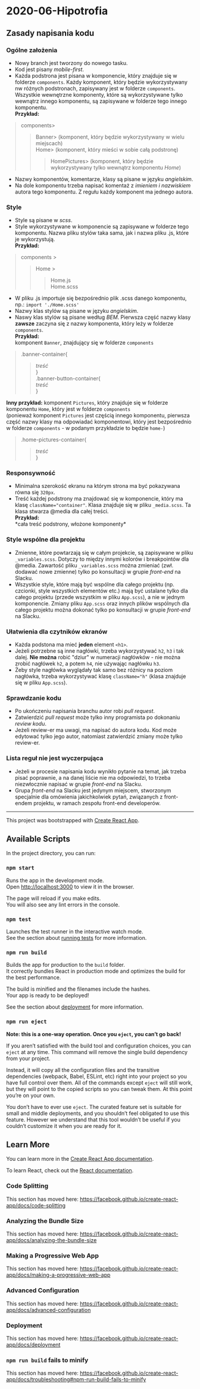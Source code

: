 # 2020-06-Hipotrofia

## Zasady napisania kodu
### Ogólne założenia
- Nowy branch jest tworzony do nowego tasku.
- Kod jest pisany *mobile-first*.
- Każda podstrona jest pisana w komponencie, który znajduje się w folderze `components`. Każdy komponent, który będzie wykorzystywany nw różnych podstronach, zapisywany jest w folderze `components`. Wszystkie wewnętrzne komponenty, które są wykorzystywane tylko wewnątrz innego komponentu, są zapisywane w folderze tego innego komponentu.  
**Przykład:**  
>components>  
>>Banner> (komponent, który będzie wykorzystywany w wielu miejscach)  
>>Home> (komponent, który mieści w sobie całą podstronę)
>>>HomePictures> (komponent, który będzie wykorzystywany tylko wewnątrz komponentu *Home*)  
- Nazwy komponentów, komentarze, klasy są pisane w języku *angielskim*.
- Na dole komponentu trzeba napisać komentaż z *imieniem i nazwiskiem* autora tego komponentu. Z regułu każdy komponent ma jednego autora.

### Style
- Style są pisane w *scss*.
- Style wykorzystywane w komponencie są zapisywane w folderze tego komponentu. Nazwa pliku stylów taka sama, jak i nazwa pliku .js, które je wykorzystują.  
**Przykład:**  
>components >  
>>Home >  
>>>Home.js  
>>>Home.scss  
- W pliku .js importuje się bezpośrednio plik .scss danego komponentu, np.:
`import './Home.scss'`
- Nazwy klas stylów są pisane w języku *angielskim*.
- Naswy klas stylów są pisane według *BEM*. Pierwsza część nazwy klasy **zawsze** zaczyna się z nazwy komponenta, który leży w folderze `components`.  
**Przykład:**  
komponent `Banner`, znajdujący się w folderze `components`  
>.banner-container{  
>>*treść*  
>}  
>.banner-button-container{  
>>*treść*  
>}  

**Inny przykład:**
komponent `Pictures`, który znajduje się w folderze komponentu `Home`, który jest w folderze `components`  
(ponieważ komponent `Pictures` jest częścią innego komponentu, pierwsza część nazwy klasy ma odpowiadać komponentowi, który jest bezpośrednio w folderze `components` - w podanym przykładzie to będzie `home-`)  
>.home-pictures-container{  
>>*treść*  
>}  

### Responsywność
- Minimalna szerokość ekranu na którym strona ma być pokazywana równa się `320px`.
- Treść każdej podstrony ma znajdować się w komponencie, który ma klasę `className="container"`. Klasa znajduje się w pliku `_media.scss`. Ta klasa stwarza @media dla całej treści.  
**Przykład:**  
    <div>  
        <Banner photo={bannerPhoto} />  
        <div className="container">  
            *cała treść podstrony, włożone komponenty*  
        </div>  
    </div>  

### Style wspólne dla projektu
- Zmienne, które powtarzają się w całym projekcie, są zapisywane w pliku `_variables.scss`. Dotyczy to między innymi kolorów i breakpointów dla @media. Zawartość pliku `_variables.scss` można zmieniać (zwł. dodawać nowe zmienne) tylko po konsultacji w grupie *front-end* na Slacku.
- Wszystkie style, które mają być wspólne dla całego projektu (np. czcionki, style wszystkich elementów etc.) mają być ustalane tylko dla całego projektu (przede wszystkim w pliku `App.scss`), a nie w jednym komponencie. Zmiany pliku `App.scss` oraz innych plików wspólnych dla całego projektu można dokonać tylko po konsultacji w grupie *front-end* na Slacku.

### Ułatwienia dla czytników ekranów
- Każda podstona ma mieć **jeden** element `<h1>`.
- Jeżeli potrzebne są inne nagłówki, trzeba wykorzystywać `h2`, `h3` i tak dalej. **Nie można** robić "dziur" w numeracji nagłówków - nie można zrobić nagłówek `h2`, a potem `h4`, nie używając nagłówku `h3`.
- Żeby style nagłówka wyglądały tak samo bez różnicy na poziom nagłówka, trzeba wykorzystywać klasę `className="h"` (klasa znajduje się w pliku `App.scss`).

### Sprawdzanie kodu
- Po ukończeniu napisania branchu autor robi *pull request*.
- Zatwierdzić *pull request* może tylko inny programista po dokonaniu *review kodu*.
- Jeżeli review-er ma uwagi, ma napisać do autora kodu. Kod może edytować tylko jego autor, natomiast zatwierdzić zmiany może tylko review-er.

### Lista reguł nie jest wyczerpująca
- Jeżeli w procesie napisania kodu wynikło pytanie na temat, jak trzeba pisać poprawnie, a na danej liście nie ma odpowiedzi, to trzeba niezwłocznie napisać w grupie *front-end* na Slacku.
- Grupa *front-end* na Slacku jest jedynym miejscem, stworzonym specjalnie dla omówienia jakichkolwiek pytań, związanych z front-endem projektu, w ramach zespołu front-end developerów.




***

This project was bootstrapped with [Create React App](https://github.com/facebook/create-react-app).

## Available Scripts

In the project directory, you can run:

### `npm start`

Runs the app in the development mode.<br />
Open [http://localhost:3000](http://localhost:3000) to view it in the browser.

The page will reload if you make edits.<br />
You will also see any lint errors in the console.

### `npm test`

Launches the test runner in the interactive watch mode.<br />
See the section about [running tests](https://facebook.github.io/create-react-app/docs/running-tests) for more information.

### `npm run build`

Builds the app for production to the `build` folder.<br />
It correctly bundles React in production mode and optimizes the build for the best performance.

The build is minified and the filenames include the hashes.<br />
Your app is ready to be deployed!

See the section about [deployment](https://facebook.github.io/create-react-app/docs/deployment) for more information.

### `npm run eject`

**Note: this is a one-way operation. Once you `eject`, you can’t go back!**

If you aren’t satisfied with the build tool and configuration choices, you can `eject` at any time. This command will remove the single build dependency from your project.

Instead, it will copy all the configuration files and the transitive dependencies (webpack, Babel, ESLint, etc) right into your project so you have full control over them. All of the commands except `eject` will still work, but they will point to the copied scripts so you can tweak them. At this point you’re on your own.

You don’t have to ever use `eject`. The curated feature set is suitable for small and middle deployments, and you shouldn’t feel obligated to use this feature. However we understand that this tool wouldn’t be useful if you couldn’t customize it when you are ready for it.

## Learn More

You can learn more in the [Create React App documentation](https://facebook.github.io/create-react-app/docs/getting-started).

To learn React, check out the [React documentation](https://reactjs.org/).

### Code Splitting

This section has moved here: https://facebook.github.io/create-react-app/docs/code-splitting

### Analyzing the Bundle Size

This section has moved here: https://facebook.github.io/create-react-app/docs/analyzing-the-bundle-size

### Making a Progressive Web App

This section has moved here: https://facebook.github.io/create-react-app/docs/making-a-progressive-web-app

### Advanced Configuration

This section has moved here: https://facebook.github.io/create-react-app/docs/advanced-configuration

### Deployment

This section has moved here: https://facebook.github.io/create-react-app/docs/deployment

### `npm run build` fails to minify

This section has moved here: https://facebook.github.io/create-react-app/docs/troubleshooting#npm-run-build-fails-to-minify
